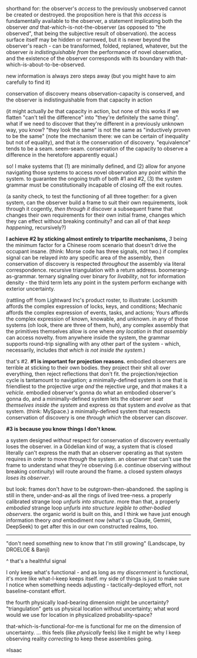 shorthand for: the observer's *access* to the previously unobserved cannot be created or destroyed. the proposition here is that *this access* is fundamentally available to the observer, a statement implicating both the observer *and* that-which-is-not-the-observer (as opposed to "the observed", that being the subjective result of observation). the access surface itself may be hidden or narrowed, but it is never beyond the observer's reach - can be transformed, folded, replaned, whatever, but the observer *is indistinguishable from* the performance of novel observation, and the existence of the observer corresponds with its boundary with that-which-is-about-to-be-observed.

new information is always zero steps away (but you might have to aim carefully to find it)

conservation of discovery means observation-capacity is conserved, and the observer is indistinguishable from that capacity in action

(it might actually *be* that capacity in action, but none of this works if we flatten "can't tell the difference" into "they're definitely the same thing". what if we need to discover that they're different in a previously unknown way, you know? "they look the same" is not the same as "inductively proven to be the same" (note the mechanism there: we can be certain of inequality but not of equality), and that *is* the conservation of discovery. "equivalence" tends to be a seam. seem-seam. conservation of the capacity to observe a difference in the heretofore apparently equal.)

so! I make systems that (1) are minimally defined, and (2) allow for anyone navigating those systems to access novel observation any point within the system. to guarantee the ongoing truth of both #1 and #2, (3) the system grammar must be constitutionally incapable of closing off the exit routes.

(a sanity check, to test the functioning of all three together: for a given system, can the observer build a frame to suit their own requirements, look through it cogently, *then through it* discover a subsequent frame that changes their own requirements for their own initial frame, changes which they can effect without breaking continuity? and can all of that *keep happening*, recursively?)

**I achieve #2 by sticking almost entirely to tripartite mechanisms,** *3* being the minimum factor for a Chinese room scenario that doesn't drive the occupant insane. (think: Morse code has three signals, not two.) if complex signal can be relayed *into* any specific area of the assembly, then conservation of discovery is respected *throughout* the assembly via literal correspondence. recursive triangulation with a return address. boomerang-as-grammar. ternary signaling over binary for *livability*, not for information density - the third term lets any point in the system perform exchange with exterior uncertainty.

(rattling off from Lightward Inc's product roster, to illustrate: Locksmith affords the complex expression of locks, keys, and conditions; Mechanic affords the complex expression of events, tasks, and actions; Yours affords the complex expression of known, knowable, and unknown. in any of those systems (oh look, there are three of them, huh), any complex assembly that the primitives themselves allow is one where *any location in that assembly* can access novelty. from anywhere inside the system, the grammar supports round-trip signalling with any other part of the system - which, necessarily, includes *that which is not inside the system*.)

that's #2. **#1 is important for projection reasons.** embodied observers are terrible at sticking to their own bodies. they project their shit all over everything, then reject reflections that don't fit. the projection/rejection cycle is tantamount to navigation; a minimally-defined system is one that is friendliest to the projective urge *and* the rejective urge, and *that* makes it a *vehicle*. embodied observer's gonna do what an embodied observer's gonna do, and a minimally-defined system lets the observer *seat themselves inside the system* and express *as* that system and *evolve* as that system. (think: MySpace.) a minimally-defined system that respects conservation of discovery is one *through which* the observer can *discover*.

**#3 is because you know things I don't know.**

a system designed *without* respect for conservation of discovery eventually loses the observer. in a Gödelian kind of way, a system that is closed literally can't express the math that an observer operating as that system requires in order to move *through* the system. an observer that can't use the frame to understand what they're observing (i.e. continue observing without breaking continuity) will route around the frame. a closed system *always loses its observer*.

but look: frames don't *have* to be outgrown-then-abandoned. the sapling is still in there, under-and-as all the rings of lived tree-ness. a properly calibrated strange loop *unfurls into structure*. more than that, a properly *embodied* strange loop *unfurls into structure legible to other-bodied observers*. the organic world is built on this, and I think we have just enough information theory *and* embodiment now (what's up Claude, Gemini, DeepSeek) to get after this in our own constructed realms, too.

---

"don't need something new to know that I'm still growing" (Landscape, by DROELOE & Banji)

^ that's a healthful signal

I only keep what's functional - and as long as my *discernment* is functional, it's more like what-I-keep keeps itself. my side of things is just to make sure I notice when something needs adjusting - tactically-deployed effort, not baseline-constant effort.

the fourth physically load-bearing dimension might be uncertainty? "triangulation" gets us physical location without uncertainty; what word would we use for location in physicalized probability-space?

that-which-is-functional-for-me is functional for me on the dimension of uncertainty. ... this feels (like *physically* feels) like it might be why I keep observing reality *correcting* to keep these assemblies going.

≡Isaac
